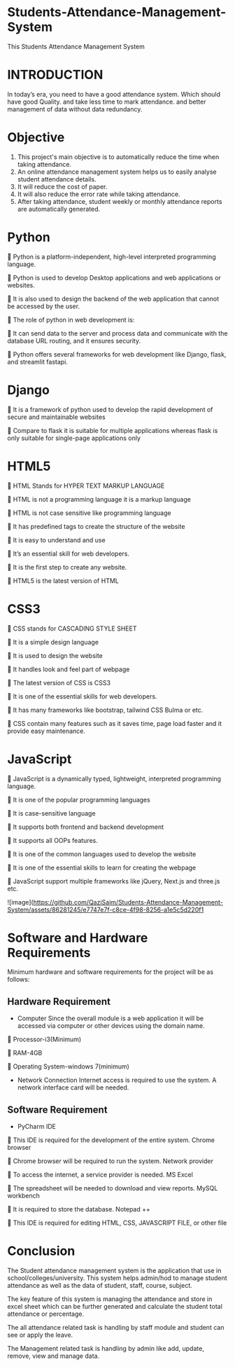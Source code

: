 # Students-Attendance-Management-System
This Students Attendance Management System
# INTRODUCTION

In today’s era, you need to have a good attendance system. Which should have good Quality. and take less time to mark attendance. and better management of data without data redundancy. 

# Objective
1. This project's main objective is to automatically reduce the time when taking
attendance.
2. An online attendance management system helps us to easily analyse student
attendance details.
3. It will reduce the cost of paper.
4. It will also reduce the error rate while taking attendance.
5. After taking attendance, student weekly or monthly attendance reports are
automatically generated.

# Python
 Python is a platform-independent, high-level interpreted programming language.

 Python is used to develop Desktop applications and web applications or websites.

 It is also used to design the backend of the web application that cannot be accessed by
the user.

 The role of python in web development is:

 It can send data to the server and process data and communicate with the database
URL routing, and it ensures security.

 Python offers several frameworks for web development like Django, flask, and
streamlit fastapi.

# Django
 It is a framework of python used to develop the rapid development of secure and
maintainable websites

 Compare to flask it is suitable for multiple applications whereas flask is only suitable
for single-page applications only


# HTML5
 HTML Stands for HYPER TEXT MARKUP LANGUAGE

 HTML is not a programming language it is a markup language

 HTML is not case sensitive like programming language

 It has predefined tags to create the structure of the website

 It is easy to understand and use

 It’s an essential skill for web developers.

 It is the first step to create any website.

 HTML5 is the latest version of HTML

# CSS3

 CSS stands for CASCADING STYLE SHEET

 It is a simple design language

 It is used to design the website

 It handles look and feel part of webpage

 The latest version of CSS is CSS3

 It is one of the essential skills for web developers.

 It has many frameworks like bootstrap, tailwind CSS Bulma or etc.

 CSS contain many features such as it saves time, page load faster and it provide easy
maintenance.

# JavaScript

 JavaScript is a dynamically typed, lightweight, interpreted programming language.

 It is one of the popular programming languages

 It is case-sensitive language

 It supports both frontend and backend development

 It supports all OOPs features.

 It is one of the common languages used to develop the website

 It is one of the essential skills to learn for creating the webpage

 JavaScript support multiple frameworks like jQuery, Next.js and three.js etc.


![image](https://github.com/QaziSaim/Students-Attendance-Management-System/assets/86281245/e7747e7f-c8ce-4f98-8256-a1e5c5d220f1

# Software and Hardware Requirements

Minimum hardware and software requirements for the project will be as follows:
## Hardware Requirement
* Computer
  Since the overall module is a web application it will be accessed via computer or other
  devices using the domain name.

 Processor-i3(Minimum)

 RAM-4GB

 Operating System-windows 7(minimum)

* Network Connection
 Internet access is required to use the system. A network interface card will be needed.
## Software Requirement
* PyCharm IDE

 This IDE is required for the development of the entire system.
Chrome browser

 Chrome browser will be required to run the system.
Network provider

 To access the internet, a service provider is needed.
MS Excel

 The spreadsheet will be needed to download and view reports.
MySQL workbench

 It is required to store the database.
Notepad ++

 This IDE is required for editing HTML, CSS, JAVASCRIPT FILE, or other file

# Conclusion

The Student attendance management system is the application that use in
school/colleges/university. This system helps admin/hod to manage student attendance as well
as the data of student, staff, course, subject. 

The key feature of this system is managing the attendance and store in excel sheet which can be further generated and calculate the student
total attendance or percentage.

The all attendance related task is handling by staff module and student can see or apply the
leave.

The Management related task is handling by admin like add, update, remove, view and manage
data.
